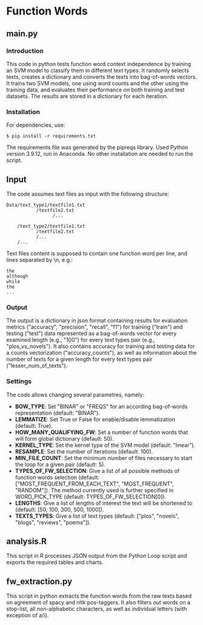 # Function Words

## main.py

### Introduction
This code in python tests function word context independence by training an SVM model to classify them in different text types. It randomly selects texts, creates a dictionary and converts the texts into bag-of-words vectors. It trains two SVM models, one using word counts and the other using the training data, and evaluates their performance on both training and test datasets. The results are stored in a dictionary for each iteration.

### Installation
For dependencies, use:

    $ pip install -r requirements.txt

The requirements file was generated by the pipreqs library. Used Python version 3.9.12, run in Anaconda. No other installation are needed to run the script.

## Input
The code assumes text files as input with the following structure:

	Data/text_type1/textfile1.txt
			   /textfile2.txt
                     /...

	    /text_type2/textfile1.txt
			   /textfile2.txt
			   /...
	    /...


Text files content is supposed to contain one function word per line, and lines separated by \n, e.g.:

    the
    although
    while
    the
    ...


### Output
The output is a dictionary in json format containing results for evaluation metrics ("accuracy", "precision", "recall", "f1") for training ("train") and testing ("test") data represented as a bag-of-words vector for every examined length (e.g., "100") for every text types pair (e.g., "plos_vs_novels"). It also contains accuracy for training and testing data for a counts vectorization ("accuracy_counts"), as well as information about the number of texts for a given length for every text types pair ("lesser_num_of_texts"). 

### Settings
The code allows changing several parametres, namely:

- **BOW_TYPE**: Set "BINAR" or "FREQS" for an according bag-of-words representation (default: "BINAR").
- **LEMMATIZE**: Set True or False for enable/disable lemmatization (default: True).
- **HOW_MANY_QUALIFYING_FW**: Set a number of function words that will form global dictionary (default: 50).
- **KERNEL_TYPE**: Set the kernel type of the SVM model (default: "linear").
- **RESAMPLE**: Set the number of iterations (default: 100).
- **MIN_FILE_COUNT**: Set the minimum number of files necessary to start the loop for a given pair (default: 5).
- **TYPES_OF_FW_SELECTION**: Give a list of all possible methods of function words selection (default: ["MOST_FREQUENT_FROM_EACH_TEXT", "MOST_FREQUENT", "RANDOM"]). The method currently used is further specified in WORD_PICK_TYPE (default: TYPES_OF_FW_SELECTION[0]).
- **LENGTHS**: Give a list of lengths of interest the text will be shortened to (default: [50, 100, 300, 500, 1000]).
- **TEXTS_TYPES**: Give a list of text types (default: ["plos", "novels", "blogs", "reviews", "poems"]).


## analysis.R
This script in R processes JSON output from the Python Loop script and exports the required tables and charts.

## fw_extraction.py
This script in python extracts the function words from the raw texts based on agreement of spacy and nltk pos-taggers. It also filters out words on a stop-list, all non-alphabetic characters, as well as individual letters (with exception of a/i).
